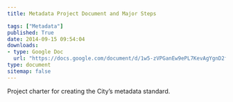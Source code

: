 ```yaml
---
title: Metadata Project Document and Major Steps

tags: ["Metadata"]
published: True
date: 2014-09-15 09:54:04
downloads:
- type: Google Doc
  url: "https://docs.google.com/document/d/1w5-zVPGanEw9ePL7KevAgYgnD2feaNCjpjQgqDL1fVY/edit?usp=sharing"
type: document
sitemap: false
---
```

Project charter for creating the City’s metadata standard.
